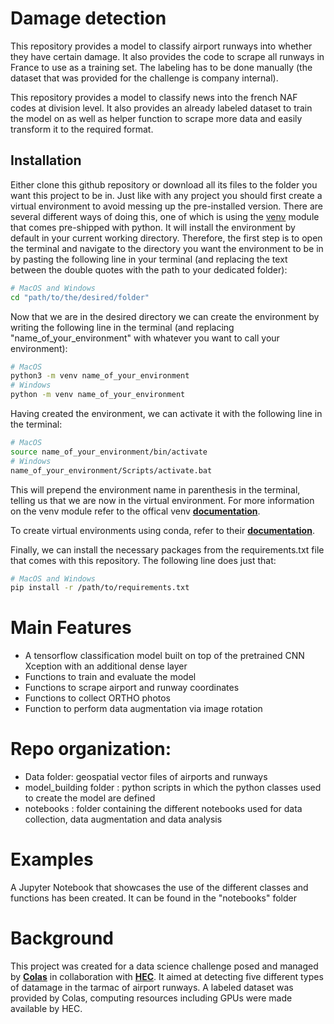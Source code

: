 # Damage detection

This repository provides a model to classify airport runways into whether they have certain damage. It also provides the code to scrape all runways in France to use as a training set. The labeling has to be done manually (the dataset that was provided for the challenge is company internal).

This repository provides a model to classify news into the french NAF codes at division level. It also provides an already labeled dataset to train the model on as well as helper function to scrape more data and easily transform it to the required format.

## Installation
Either clone this github repository or download all its files to the folder you want this project to be in.
Just like with any project you should first create a virtual environment to avoid messing up the pre-installed version. There are several different ways of doing this, one of which is using the [venv](https://docs.python.org/3/library/venv.html#module-venv) module that comes pre-shipped with python. It will install the environment by default in your current working directory. Therefore, the first step is to open the terminal and navigate to the directory you want the environment to be in by pasting the following line in your terminal (and replacing the text between the double quotes with the path to your dedicated folder):
```sh
# MacOS and Windows
cd "path/to/the/desired/folder"
```
Now that we are in the desired directory we can create the environment by writing the following line in the terminal (and replacing "name_of_your_environment" with whatever you want to call your environment):
```sh
# MacOS
python3 -m venv name_of_your_environment
# Windows
python -m venv name_of_your_environment
```
Having created the environment, we can activate it with the following line in the terminal:
```sh
# MacOS
source name_of_your_environment/bin/activate
# Windows
name_of_your_environment/Scripts/activate.bat
```
This will prepend the environment name in parenthesis in the terminal, telling us that we are now in the virtual environment.
For more information on the venv module refer to the offical venv [**documentation**](https://docs.python.org/3/library/venv.html#module-venv).

To create virtual environments using conda, refer to their [**documentation**](https://conda.io/projects/conda/en/latest/user-guide/tasks/manage-environments.html).

Finally, we can install the necessary packages from the requirements.txt file that comes with this repository. The following line does just that:
```sh
# MacOS and Windows
pip install -r /path/to/requirements.txt
```

# Main Features
- A tensorflow classification model built on top of the pretrained CNN Xception with an additional dense layer
- Functions to train and evaluate the model
- Functions to scrape airport and runway coordinates
- Functions to collect ORTHO photos
- Function to perform data augmentation via image rotation

# Repo organization:
- Data folder:  geospatial vector files of airports and runways
- model_building folder : python scripts in which the python classes used to create the model are defined
- notebooks : folder containing the different notebooks used for data collection, data augmentation and data analysis

# Examples
A Jupyter Notebook that showcases the use of the different classes and functions has been created. It can be found in the "notebooks"  folder

# Background
This project was created for a data science challenge posed and managed by [**Colas**](https://www.colas.com/fr) in collaboration with [**HEC**](https://www.hec.edu/en/master-s-programs/ecole-polytechnique-hec-programs/master-science-data-sciencefor-business-ecole-polytechnique-hec). It aimed at detecting five different types of datamage in the tarmac of airport runways. A labeled dataset was provided by Colas, computing resources including GPUs were made available by HEC.